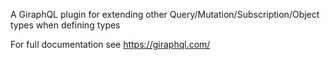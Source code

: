 A GiraphQL plugin for extending other Query/Mutation/Subscription/Object types when defining types

For full documentation see https://giraphql.com/
